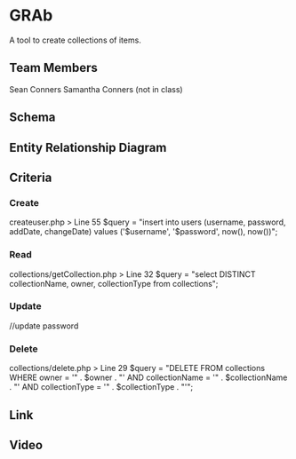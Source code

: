 # GRAb
A tool to create collections of items.

## Team Members
Sean Conners
Samantha Conners (not in class)

## Schema


## Entity Relationship Diagram

## Criteria

### Create

createuser.php > Line 55
$query = "insert into users (username, password, addDate, changeDate) values ('$username', '$password', now(), now())";

### Read

collections/getCollection.php > Line 32
$query = "select DISTINCT collectionName, owner, collectionType from collections";

### Update

//update password

### Delete

collections/delete.php > Line 29
$query = "DELETE FROM collections WHERE owner = '" . $owner . "' AND collectionName = '" . $collectionName . "' AND collectionType = '" . $collectionType . "'";

## Link

<fill in link>

## Video

<fill in link>
